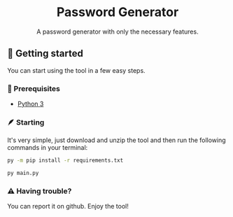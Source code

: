 

<h1 align="center" style="font-weight: bold;">Password Generator</h1>


<p align="center">A password generator with only the necessary features.</p>




<h2 id="started">🚀 Getting started</h2>

You can start using the tool in a few easy steps.

<h3>📁 Prerequisites</h3>

- [Python 3](https://www.python.org/downloads/)

<h3>🪶 Starting</h3>

It's very simple, just download and unzip the tool and then run the following commands in your terminal:

```bash
py -m pip install -r requirements.txt

py main.py
```

<h3>⚠️ Having trouble?</h3>

You can report it on github. Enjoy the tool!
